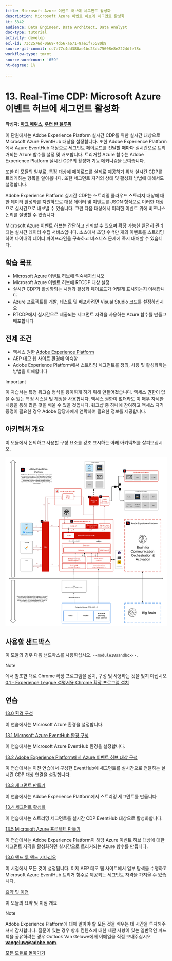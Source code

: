 ```yaml
---
title: Microsoft Azure 이벤트 허브에 세그먼트 활성화
description: Microsoft Azure 이벤트 허브에 세그먼트 활성화
kt: 5342
audience: Data Engineer, Data Architect, Data Analyst
doc-type: tutorial
activity: develop
exl-id: 73c2576d-0a69-4d56-a671-9ae1f75580b9
source-git-commit: cc7a77c4dd380ae1bc23dc75608e8e2224dfe78c
workflow-type: tm+mt
source-wordcount: '659'
ht-degree: 1%

---
```


# 13. Real-Time CDP: Microsoft Azure 이벤트 허브에 세그먼트 활성화

**작성자: [마크 메위스](https://www.linkedin.com/in/marcmeewis/), [우터 반 겔루위](https://www.linkedin.com/in/woutervangeluwe/)**

이 단원에서는 Adobe Experience Platform 실시간 CDP를 위한 실시간 대상으로 Microsoft Azure EventHub 대상을 설정합니다. 또한 Adobe Experience Platform에서 Azure EventHub 대상으로 세그먼트 페이로드를 전달할 때마다 실시간으로 트리거되는 Azure 함수를 설정 및 배포합니다. 트리거할 Azure 함수는 Adobe Experience Platform 실시간 CDP의 활성화 기능 메커니즘을 보여줍니다.

또한 이 모듈의 일부로, 특정 대상에 페이로드를 실제로 제공하기 위해 실시간 CDP를 트리거하는 항목을 알아봅니다. 또한 세그먼트 자격의 상태 및 활성화 방법에 대해서도 설명합니다.

Adobe Experience Platform 실시간 CDP는 스트리밍 클라우드 스토리지 대상에 대한 데이터 활성화를 지원하므로 대상 데이터 및 이벤트를 JSON 형식으로 이러한 대상으로 실시간으로 내보낼 수 있습니다. 그런 다음 대상에서 이러한 이벤트 위에 비즈니스 논리를 설명할 수 있습니다

Microsoft Azure 이벤트 허브는 간단하고 신뢰할 수 있으며 확장 가능한 완전히 관리되는 실시간 데이터 수집 서비스입니다. 소스에서 초당 수백만 개의 이벤트를 스트리밍하여 다이내믹 데이터 파이프라인을 구축하고 비즈니스 문제에 즉시 대처할 수 있습니다.

## 학습 목표

- Microsoft Azure 이벤트 허브에 익숙해지십시오
- Microsoft Azure 이벤트 허브에 RTCDP 대상 설정
- 실시간 CDP가 활성화되는 시점과 활성화 페이로드가 어떻게 표시되는지 이해합니다
- Azure 프로젝트를 개발, 테스트 및 배포하려면 Visual Studio 코드를 설정하십시오
- RTCDP에서 실시간으로 제공되는 세그먼트 자격을 사용하는 Azure 함수를 만들고 배포합니다

## 전제 조건

- 액세스 권한 [Adobe Experience Platform](https://experience.adobe.com/platform)
- AEP 데모 웹 사이트 환경에 익숙함
- Adobe Experience Platform에서 스트리밍 세그먼트를 정의, 사용 및 활성화하는 방법을 이해합니다

>[!IMPORTANT]
>
>이 자습서는 특정 워크숍 형식을 용이하게 하기 위해 만들어졌습니다. 액세스 권한이 없을 수 있는 특정 시스템 및 계정을 사용합니다. 액세스 권한이 없더라도 이 매우 자세한 내용을 통해 많은 것을 배울 수 있을 것입니다. 워크샵 중 하나에 참여하고 액세스 자격 증명이 필요한 경우 Adobe 담당자에게 연락하여 필요한 정보를 제공합니다.

## 아키텍처 개요

이 모듈에서 논의하고 사용할 구성 요소를 강조 표시하는 아래 아키텍처를 살펴보십시오.

![아키텍처 개요](../../assets/images/architecturem18.png)

## 사용할 샌드박스

이 모듈의 경우 다음 샌드박스를 사용하십시오. `--module18sandbox--`.

>[!NOTE]
>
>에서 참조한 대로 Chrome 확장 프로그램을 설치, 구성 및 사용하는 것을 잊지 마십시오 [0.1 - Experience League 설명서용 Chrome 확장 프로그램 설치](../module0/ex1.md)

## 연습

[13.0 환경 구성](./ex0.md)

이 연습에서는 Microsoft Azure 환경을 설정합니다.

[13.1 Microsoft Azure EventHub 환경 구성](./ex1.md)

이 연습에서는 Microsoft Azure EventHub 환경을 설정합니다.

[13.2 Adobe Experience Platform에서 Azure 이벤트 허브 대상 구성](./ex2.md)

이 연습에서는 이전 연습에서 구성한 EventHub에 세그먼트를 실시간으로 전달하는 실시간 CDP 대상 연결을 설정합니다.

[13.3 세그먼트 만들기](./ex3.md)

이 연습에서는 Adobe Experience Platform에서 스트리밍 세그먼트를 만듭니다

[13.4 세그먼트 활성화](./ex4.md)

이 연습에서는 스트리밍 세그먼트를 실시간 CDP EventHub 대상으로 활성화합니다.

[13.5 Microsoft Azure 프로젝트 만들기](./ex5.md)

이 연습에서는 Adobe Experience Platform이 해당 Azure 이벤트 허브 대상에 대한 세그먼트 자격을 활성화하면 실시간으로 트리거되는 Azure 함수를 만듭니다.

[13.6 엔드 투 엔드 시나리오](./ex6.md)

이 시점에서 모든 것이 설정됩니다. 이제 AEP 데모 웹 사이트에서 일부 탐색을 수행하고 Microsoft Azure EventHub 트리거 함수로 제공되는 세그먼트 자격을 가져올 수 있습니다.

[요약 및 이점](./summary.md)

이 모듈의 요약 및 이점 개요

>[!NOTE]
>
>Adobe Experience Platform에 대해 알아야 할 모든 것을 배우는 데 시간을 투자해주셔서 감사합니다. 질문이 있는 경우 향후 컨텐츠에 대한 제안 사항이 있는 일반적인 피드백을 공유하려는 경우 Outlook Van Geluwe에게 이메일을 직접 보내주십시오 **vangeluw@adobe.com**.

[모든 모듈로 돌아가기](../../overview.md)
